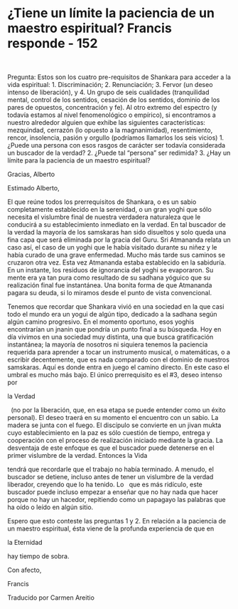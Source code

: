 # ¿Tiene un límite la paciencia de un maestro espiritual? Francis responde - 152

&nbsp; 

Pregunta: Estos son los cuatro pre-requisitos de Shankara para acceder a la vida espiritual: 1. Discriminaci&oacute;n; 2. Renunciaci&oacute;n; 3. Fervor (un deseo intenso de liberaci&oacute;n), y 4. Un grupo de seis cualidades (tranquilidad mental, control de los sentidos, cesaci&oacute;n de los sentidos, dominio de los pares de opuestos, concentraci&oacute;n y fe). Al otro extremo del espectro (y todav&iacute;a estamos al nivel fenomenol&oacute;gico o emp&iacute;rico), si encontramos a nuestro alrededor alguien que exhibe las siguientes caracter&iacute;sticas: mezquindad, cerraz&oacute;n (lo opuesto a la magnanimidad), resentimiento, rencor, insolencia, pasi&oacute;n y orgullo (podr&iacute;amos llamarlos los seis vicios) 1. &iquest;Puede una persona con esos rasgos de car&aacute;cter ser todav&iacute;a considerada un buscador de la verdad? 2. &iquest;Puede tal &ldquo;persona&rdquo; ser redimida? 3. &iquest;Hay un l&iacute;mite para la paciencia de un maestro espiritual?

Gracias, Alberto

Estimado Alberto,

El que re&uacute;ne todos los prerrequisitos de Shankara, o es un sabio completamente establecido en la serenidad, o un gran yoghi que s&oacute;lo necesita el vislumbre final de nuestra verdadera naturaleza que le conducir&aacute; a su establecimiento inmediato en la verdad. En tal buscador de la verdad la mayor&iacute;a de los samskaras han sido disueltos y solo queda una fina capa que ser&aacute; eliminada por la gracia del Guru. Sri Atmananda relata un caso as&iacute;, el caso de un yoghi que le hab&iacute;a visitado durante su ni&ntilde;ez y le hab&iacute;a curado de una grave enfermedad. Mucho m&aacute;s tarde sus caminos se cruzaron otra vez. Esta vez Atmananda estaba establecido en la sabidur&iacute;a. En un instante, los residuos de ignorancia del yoghi se evaporaron. Su mente era ya tan pura como resultado de su sadhana y&oacute;guico que su realizaci&oacute;n final fue instant&aacute;nea. Una bonita forma de que Atmananda pagara su deuda, si lo miramos desde el punto de vista convencional.

Tenemos que recordar que Shankara vivi&oacute; en una sociedad en la que casi todo el mundo era un yogui de alg&uacute;n tipo, dedicado a la sadhana seg&uacute;n alg&uacute;n camino progresivo. En el momento oportuno, esos yoghis encontrar&iacute;an un jnanin que pondr&iacute;a un punto final a su b&uacute;squeda. Hoy en d&iacute;a vivimos en una sociedad muy distinta, una que busca gratificaci&oacute;n instant&aacute;nea; la mayor&iacute;a de nosotros ni siquiera tenemos la paciencia requerida para aprender a tocar un instrumento musical, o matem&aacute;ticas, o a escribir decentemente, que es nada comparado con el dominio de nuestros samskaras. Aqu&iacute; es donde entra en juego el camino directo. En este caso el umbral es mucho m&aacute;s bajo. El &uacute;nico prerrequisito es el #3, deseo intenso por 

la Verdad

&nbsp; 
(no por la liberaci&oacute;n, que, en esa etapa se puede entender como un &eacute;xito personal). El deseo traer&aacute; en su momento el encuentro con un sabio. La madera se junta con el fuego. El disc&iacute;pulo se convierte en un jivan mukta cuyo establecimiento en la paz es s&oacute;lo cuesti&oacute;n de tiempo, entrega y cooperaci&oacute;n con el proceso de realizaci&oacute;n iniciado mediante la gracia. La desventaja de este enfoque es que el buscador puede detenerse en el primer vislumbre de la verdad. Entonces 
la Vida

 tendr&aacute; que recordarle que el trabajo no hab&iacute;a terminado. A menudo, el buscador se detiene, incluso antes de tener un vislumbre de la verdad liberador, creyendo que lo ha tenido. Lo
&nbsp; 
que es m&aacute;s rid&iacute;culo, este buscador puede incluso empezar a ense&ntilde;ar que no hay nada que hacer porque no hay un hacedor, repitiendo como un papagayo las palabras que ha o&iacute;do o le&iacute;do en alg&uacute;n sitio.

Espero que esto conteste las preguntas 1 y 2. En relaci&oacute;n a la paciencia de un maestro espiritual, &eacute;sta viene de la profunda experiencia de que en 

la Eternidad

 hay tiempo de sobra.

Con afecto,

Francis

Traducido por Carmen Areitio


